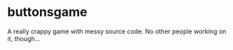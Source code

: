 buttonsgame
===========

A really crappy game with messy source code.  No other people working on it, though...
